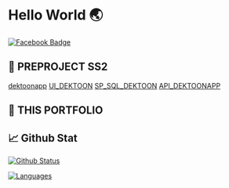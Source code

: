 # Hello World 🌏

[![Facebook Badge](https://img.shields.io/badge/-Warapon-blue?style=flat&logo=Facebook&logoColor=white&link=https://www.facebook.com/mikkipastel/)](https://www.facebook.com/kennoi17/)


## 📃 PREPROJECT SS2
[dektoonapp](https://github.com/dekchaiken/dektoonapp)
[UI_DEKTOON](https://github.com/dekchaiken/UI_DEKTOON)
[SP_SQL_DEKTOON](https://github.com/dekchaiken/SP_SQL_DEKTOON)
[API_DEKTOONAPP](https://github.com/dekchaiken/API_DEKTOONAPP)


## 📖 THIS PORTFOLIO



## 📈 Github Stat

[![Github Status](https://github-readme-stats.vercel.app/api?username=mikkipastel&count_private=true&theme=onedark&show_icons=true)](https://github.com/dekchaiken)

[![Languages](https://github-readme-stats.vercel.app/api/top-langs/?username=mikkipastel&layout=compact&langs_count=10&hide_border=true&custom_title=Languages&bg_color=f5f5f5)](https://github.com/dekchaiken)
